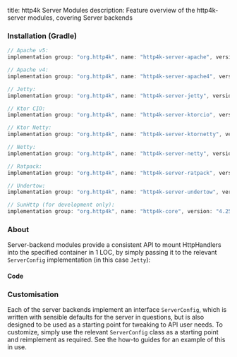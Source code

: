 title: http4k Server Modules
description: Feature overview of the http4k-server modules, covering Server backends

### Installation (Gradle)

```groovy
// Apache v5: 
implementation group: "org.http4k", name: "http4k-server-apache", version: "4.25.16.1"

// Apache v4: 
implementation group: "org.http4k", name: "http4k-server-apache4", version: "4.25.16.1"

// Jetty: 
implementation group: "org.http4k", name: "http4k-server-jetty", version: "4.25.16.1"

// Ktor CIO: 
implementation group: "org.http4k", name: "http4k-server-ktorcio", version: "4.25.16.1"

// Ktor Netty: 
implementation group: "org.http4k", name: "http4k-server-ktornetty", version: "4.25.16.1"

// Netty: 
implementation group: "org.http4k", name: "http4k-server-netty", version: "4.25.16.1"

// Ratpack: 
implementation group: "org.http4k", name: "http4k-server-ratpack", version: "4.25.16.1"

// Undertow: 
implementation group: "org.http4k", name: "http4k-server-undertow", version: "4.25.16.1"

// SunHttp (for development only): 
implementation group: "org.http4k", name: "http4k-core", version: "4.25.16.1"
```

### About
Server-backend modules provide a consistent API to mount HttpHandlers into the specified container in 1 LOC, by 
simply passing it to the relevant `ServerConfig` implementation (in this case `Jetty`):

#### Code [<img class="octocat"/>](https://github.com/http4k/http4k/blob/master/src/docs/guide/reference/servers/example_http.kt)

<script src="https://gist-it.appspot.com/https://github.com/http4k/http4k/blob/master/src/docs/guide/reference/servers/example_http.kt"></script>

### Customisation
Each of the server backends implement an interface `ServerConfig`, which is written with sensible defaults for the server in questions, 
but is also designed to be used as a starting point for tweaking to API user needs. To customize, simply use the relevant `ServerConfig` 
class as a starting point and reimplement as required. See the how-to guides for an example of this in use.
